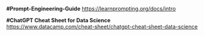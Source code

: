 ****#Prompt-Engineering-Guide****
https://learnprompting.org/docs/intro

****#ChatGPT Cheat Sheet for Data Science****
https://www.datacamp.com/cheat-sheet/chatgpt-cheat-sheet-data-science
